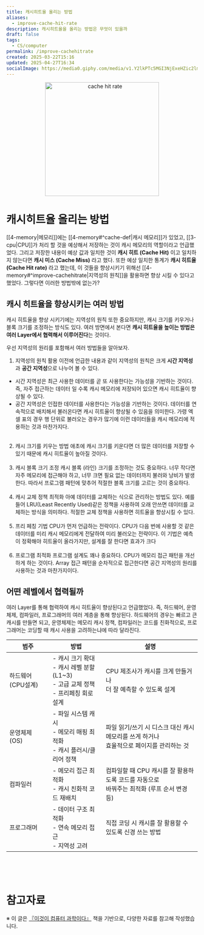 ```yaml
---
title: 캐시히트율 올리는 방법
aliases:
  - improve-cache-hit-rate
description: 캐시히트율을 올리는 방법은 무엇이 있을까
draft: false
tags:
  - CS/computer
permalink: /improve-cachehitrate
created: 2025-03-22T15:16
updated: 2025-04-27T16:34
socialImage: https://media0.giphy.com/media/v1.Y2lkPTc5MGI3NjExeHZic2lmNHNyaXYxeWRscmFmdnJpYjRsMW53dWdkd2k2d2tpdWxqNyZlcD12MV9pbnRlcm5hbF9naWZfYnlfaWQmY3Q9Zw/50uf3N0m35dB5bDnMZ/giphy.gif
---
```

<p align="center">
  <img src="https://media0.giphy.com/media/v1.Y2lkPTc5MGI3NjExeHZic2lmNHNyaXYxeWRscmFmdnJpYjRsMW53dWdkd2k2d2tpdWxqNyZlcD12MV9pbnRlcm5hbF9naWZfYnlfaWQmY3Q9Zw/50uf3N0m35dB5bDnMZ/giphy.gif" alt="cache hit rate" width="300">
</p>

# 캐시히트율 올리는 방법

[[4-memory|메모리]]에는 [[4-memory#^cache-def|캐시 메모리]]가 있었고, [[3-cpu|CPU]]가 처리 할 것을 예상해서 저장하는 것이 캐시 메모리의 역할이라고 언급했었다. 그리고 저장한 내용이 예상 값과 일치한 것이 **캐시 히트 (Cache Hit)** 이고 일치하지 않는다면 **캐시 미스 (Cache Miss)** 라고 했다. 또한 예상 일치한 통계가 **캐시 히트율 (Cache Hit rate)** 라고 했는데, 이 것들을 향상시키기 위해선 
[[4-memory#^improve-cachehitrate|지역성의 원칙]]을 활용하면 향상 시킬 수 있다고 했었다. 그렇다면 이러한 방법밖에 없는가?

## 캐시 히트율을 향상시키는 여러 방법

캐시 히트율을 향상 시키기에는 지역성의 원칙 또한 중요하지만, 캐시 크기를 키우거나 블록 크기를 조정하는 방식도 있다. 여러 방면에서 본다면 **캐시 히트율을 높이는 방법은 여러 Layer에서 협력해서 이루어진다**는 것이다.

우선 지역성의 원리를 포함해서 여러 방법들을 알아보자.

1. 지역성의 원칙 활용
이전에 언급한 내용과 같이 지역성의 원칙은 크게 **시간 지역성**과 **공간 지역성**으로 나누어 볼 수 있다.  
- 시간 지역성은 최근 사용한 데이터를 곧 또 사용한다는 가능성을 기반하는 것이다. 즉, 자주 접근하는 데이터 일 수록 캐시 메모리에 저장되어 있으면 캐시 히트율이 향상될 수 있다.
- 공간 지역성은 인접한 데이터를 사용한다는 가능성을 기반하는 것이다. 데이터를 연속적으로 배치해서 불러온다면 캐시 히트율이 향상될 수 있음을 의미한다. 가령 엑셀 표의 경우 행 단위로 불러오는 경우가 많기에 이런 데이터들을 캐시 메모리에 적용하는 것과 마찬가지다.
</br></br>
2. 캐시 크기를 키우는 방법
애초에 캐시 크기를 키운다면 더 많은 데이터를 저장할 수 있기 때문에 캐시 히트율이 높아질 것이다.
</br></br>
3. 캐시 블록 크기 조정
캐시 블록 (라인) 크기를 조정하는 것도 중요하다. 너무 작다면 자주 메모리에 접근해야 하고, 너무 크면 필요 없는 데이터까지 불러와 낭비가 발생한다. 따라서 프로그램 패턴에 맞추어 적절한 블록 크기를 고르는 것이 중요하다.
</br></br>
4. 캐시 교체 정책 최적화
아예 데이터를 교체하는 식으로 관리하는 방법도 있다. 예를 들어 LRU(Least Recently Used)같은 정책을 사용하여 오래 안쓰면 데이터를 교체하는 방식을 의미하다. 적절한 교체 정책을 사용하면 히트율을 향상시킬 수 있다.
</br></br>
5. 프리 페칭 기법
CPU가 먼저 언급하는 전략이다. CPU가 다음 번에 사용할 것 같은 데이터를 미리 캐시 메모리에게 전달하여 미리 불러오는 전략이다. 이 기법은 예측이 정확해야 히트율이 올라가지만, 설계를 잘 한다면 효과가 크다
</br></br>
6. 프로그램 최적화
프로그램 설계도 꽤나 중요하다. CPU가 메모리 접근 패턴을 개선하게 하는 것이다. Array 접근 패턴을 순차적으로 접근한다면 공간 지역성의 원리를 사용하는 것과 마찬가지이다. 


## 어떤 레벨에서 협력될까

여러 Layer를 통해 협력하여 캐시 히트율이 향상된다고 언급했었다. 즉, 하드웨어, 운영체제, 컴파일러, 프로그래머의 여러 계층을 통해 향상된다. 하드웨어의 경우는 빠르고 큰 캐시를 만들면 되고, 운영체제는 메모리 캐시 정책, 컴파일러는 코드를 친화적으로, 프로그래머는 코딩할 때 캐시 사용을 고려하는냐에 따라 달라진다.


| 범주           | 방법                                                            | 설명                                                        |
| ------------ | ------------------------------------------------------------- | --------------------------------------------------------- |
| 하드웨어 (CPU설계) | - 캐시 크기 확대<br>- 캐시 레벨 분할 (L1~3)<br>- 고급 교체 정책<br>- 프리페칭 회로 설계 | CPU 제조사가 캐시를 크게 만들거나<br>더 잘 예측할 수 있도록 설계                  |
| 운영체제 (OS)    | - 파일 시스템 캐시<br>- 메모리 매핑 최적화<br>- 캐시 플러시/클리어 정책                | 파일 읽기/쓰기 시 디스크 대신 캐시 메모리를 쓰게 하거나 <br>효율적으로 페이지를 관리하는 것    |
| 컴파일러         | - 메모리 접근 최적화<br>- 캐시 친화적 코드 재배치                               | 컴파일할 때 CPU 캐시를 잘 활용하도록 코드를 자동으로 <br>바꿔주는 최적화 (루프 순서 변경 등) |
| 프로그래머        | - 데이터 구조 최적화<br>- 연속 메모리 접근<br>- 지역성 고려                       | 직접 코딩 시 캐시를 잘 활용할 수 있도록 신경 쓰는 방법                          |
</br></br></br>
# 참고자료
※ 이 글은 [『이것이 컴퓨터 과학이다』](https://product.kyobobook.co.kr/detail/S000214014967) 책을 기반으로, 다양한 자료를 참고해 작성했습니다.